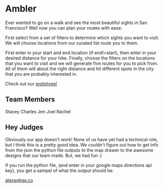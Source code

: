 # Ambler
Ever wanted to go on a walk and see the most beautiful sights in San Francisco?  Well now you can plan your routes with ease.

First select from a set of filters to determine which sights you want to visit.  We will choose locations from our curated list route you to them.

First enter in your start and end location (if end!=start), then enter in your desired distance for your hike.  Finally, choose the filters on the locations that you want to visit and we will generate five routes for you to pick from.  All of them will about the right distance and hit different spots in the city that you are probably interested in.

Check out our <a href="invis.io/VN6KEYLBR">prototype! </a>

## Team Members
Stacey
Charles
Jen
Joel
Rachel

## Hey Judges
Obviously our app doesn't work!  None of us have yet had a technical role, but I think this is a pretty good idea.  We couldn't figure out how to get info from the json the python file outputs to the map drawer to the awesome designs that our team made.  But, we had fun :)

If you run the python file, (and enter in your google maps directions api key), you get a sampel of what the output should be.

alexw@ga.co
